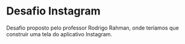 # Desafio Instagram
Desafio proposto pelo professor Rodrigo Rahman, onde teríamos que construir uma tela do aplicativo Instagram.
